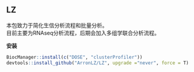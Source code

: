 ## LZ
本包致力于简化生信分析流程和批量分析。<br>
目前主要为RNAseq分析流程，后期会加入多组学联合分析流程。<br>

**安装**
```r
BiocManager::install(c("DOSE", "clusterProfiler"))
devtools::install_github("ArronLZ/LZ", upgrade ="never", force = T)
```
